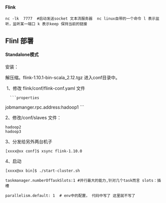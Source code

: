 #### Flink	

```shell
nc -lk  7777  #启动发送socket 文本流服务器  nc linux自带的一个命令 l 表示监听，监听某一端口 k 表示keep 保持当前的链接
```





## Flinl 部署

 #### Standalone模式

安装：

解压缩。flink-1.10.1-bin-scala_2.12.tgz 进入conf目录中。

​	1、修改 flink/conf/flink-conf.yaml 文件

      ```properties
jobmamanger.rpc.address:hadoop1
      ```

2、修改/conf/slaves 文件：

```properties
hadoop2
hadoop3
```

3、分发给另外两台机子

```shell
[xxxx@xx conf]$ xsync flink-1.10.0
```

4、启动

```shell
[xxxx@xx bin]$ ./start-cluster.sh
```





```properties
taskmanager.numberOfTaskSlots:1 #并行最大的能力,针对几个task而言 slots：插槽

parallelism.default: 1  # env中的配置， 代码中写了 这里就不写了

```





